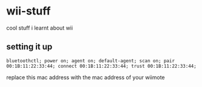 # wii-stuff
cool stuff i learnt about wii

## setting it up

`bluetoothctl;
power on;
agent on;
default-agent;
scan on;
pair 00:1B:11:22:33:44;
connect 00:1B:11:22:33:44;
trust 00:1B:11:22:33:44;
`

replace this mac address with the mac address of your wiimote
